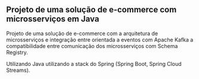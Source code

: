 <h2>Projeto de uma solução de e-commerce com microsserviços em Java</h2>

Projeto de uma solução de e-commerce com a arquitetura de microsserviços e integração entre orientada a eventos com Apache Kafka a compatibilidade entre comunicação dos microsserviços com Schema Registry.


Utilizando Java utilizando a stack do Spring (Spring Boot, Spring Cloud Streams).